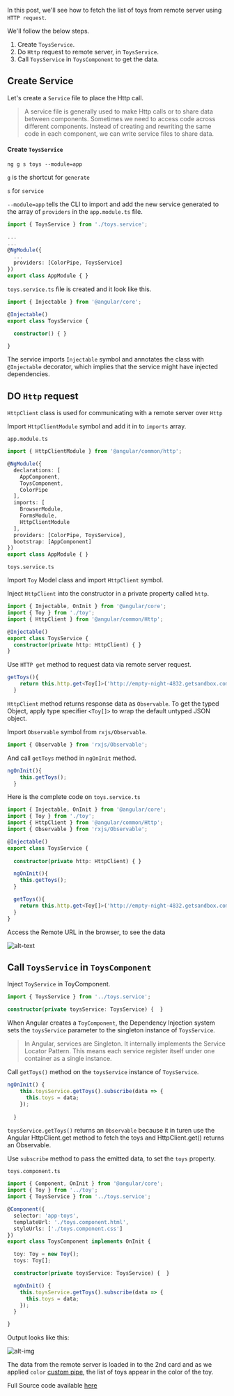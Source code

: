 In this post, we'll see how to fetch the list of toys from remote server using `HTTP request`.

We'll follow the below steps.

1. Create `ToysService`.
2. Do `Http` request to remote server, in `ToysService`.
3. Call `ToysService` in `ToysComponent` to get the data.

## Create Service
Let's create a `Service` file to place the Http call.


>A service file is generally used to make Http calls or to share data between components.
Sometimes we need to access code across different components. Instead of creating and rewriting the same code in each component, we can write service files to share data.


#### Create  `ToysService`

```
ng g s toys --module=app
```
`g` is the shortcut for `generate`

`s` for `service`

`--module=app` tells the CLI to import and add the new service generated to the array of `providers` in the `app.module.ts` file.

```typescript
import { ToysService } from './toys.service';

...
...
@NgModule({
  ...
  providers: [ColorPipe, ToysService]
})
export class AppModule { }
```

`toys.service.ts` file is created and it look like this.

```typescript
import { Injectable } from '@angular/core';

@Injectable()
export class ToysService {

  constructor() { }

}
```
The service imports `Injectable` symbol and annotates the class with `@Injectable` decorator, which implies that the service might have injected dependencies.

## DO `Http` request

`HttpClient` class is used for communicating with a remote server over `Http`

Import `HttpClientModule` symbol and add it in to `imports` array.

`app.module.ts`

```typescript
import { HttpClientModule } from '@angular/common/http';

@NgModule({
  declarations: [
    AppComponent,
    ToysComponent,
    ColorPipe
  ],
  imports: [
    BrowserModule,
    FormsModule,
    HttpClientModule
  ],
  providers: [ColorPipe, ToysService],
  bootstrap: [AppComponent]
})
export class AppModule { }
```

`toys.service.ts`

Import `Toy` Model class and import `HttpClient` symbol.

Inject `HttpClient` into the constructor in a private property called `http`.

```typescript
import { Injectable, OnInit } from '@angular/core';
import { Toy } from './toy';
import { HttpClient } from '@angular/common/Http';

@Injectable()
export class ToysService {
  constructor(private http: HttpClient) { }
}
```

Use `HTTP get` method to request data via remote server request.
```typescript
getToys(){
    return this.http.get<Toy[]>('http://empty-night-4832.getsandbox.com/toys');    
  }
```
`HttpClient` method returns response data as `Observable`.
To get the typed Object, apply type specifier `<Toy[]>` to wrap the default untyped JSON object. 

Import `Observable` symbol from `rxjs/Observable`.

```typescript
import { Observable } from 'rxjs/Observable';
```

And call `getToys` method in `ngOnInit` method.
```typescript
ngOnInit(){
    this.getToys();
  }
```
Here is the complete code on `toys.service.ts`
```typescript
import { Injectable, OnInit } from '@angular/core';
import { Toy } from './toy';
import { HttpClient } from '@angular/common/Http';
import { Observable } from 'rxjs/Observable';

@Injectable()
export class ToysService {
  
  constructor(private http: HttpClient) { }

  ngOnInit(){
    this.getToys();
  }

  getToys(){
    return this.http.get<Toy[]>('http://empty-night-4832.getsandbox.com/toys');  
  }
}
```
Access the Remote URL in the browser, to see the data

![alt-text](/images/empty-night-json-output.png)


## Call `ToysService` in `ToysComponent`

Inject `ToyService` in ToyComponent.

```typescript
import { ToysService } from '../toys.service';

constructor(private toysService: ToysService) {  }
```
When Angular creates a `ToyComponent`, the Dependency Injection system sets the `toysService` parameter to the singleton instance of `ToysService`.


> In Angular, services are Singleton. It internally implements the Service Locator Pattern. 
This means each service register itself under one container as a single instance. 

Call `getToys()` method on the `toysService` instance of `ToysService`.

```typescript
ngOnInit() {
    this.toysService.getToys().subscribe(data => {
      this.toys = data;
    });  
    
  }
```
`toysService.getToys()` returns an `Observable` because it in turen use the Angular HttpClient.get method to fetch the toys and HttpClient.get() returns an Observable.

Use `subscribe` method to pass the emitted data, to set the `toys` property.

`toys.component.ts`
```typescript
import { Component, OnInit } from '@angular/core';
import { Toy } from '../toy';
import { ToysService } from '../toys.service';

@Component({
  selector: 'app-toys',
  templateUrl: './toys.component.html',
  styleUrls: ['./toys.component.css']
})
export class ToysComponent implements OnInit {

  toy: Toy = new Toy();
  toys: Toy[];

  constructor(private toysService: ToysService) {  }

  ngOnInit() {
    this.toysService.getToys().subscribe(data => {
      this.toys = data;
    });      
  }

}
```
Output looks like this:

![alt-img](/images/services-http-output.png)

The data from the remote server is loaded in to the 2nd card and as we applied `color` [custom pipe](http://www.developer-mom.com/custom-pipes/), the list of toys appear in the color of the toy.

Full Source code available [here](https://github.com/DeepikaRajendran/baby-app/tree/custom-pipe)